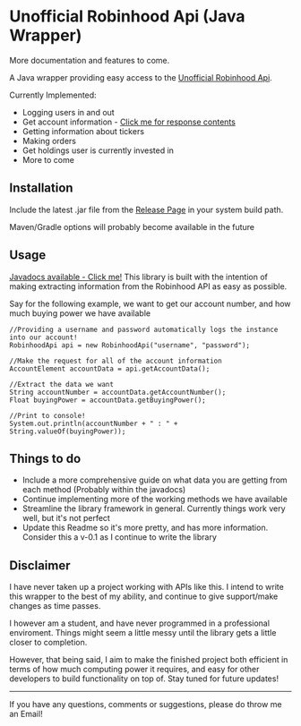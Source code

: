 

# Unofficial Robinhood Api (Java Wrapper)

More documentation and features to come. 

A Java wrapper providing easy access to the [Unofficial Robinhood Api](https://github.com/sanko/Robinhood).

Currently Implemented:

* Logging users in and out
* Get account information - [Click me for response contents](https://github.com/sanko/Robinhood/blob/master/Account.md#gather-list-of-accounts)
* Getting information about tickers
* Making orders
* Get holdings user is currently invested in
* More to come


## Installation

Include the latest .jar file from the [Release Page](https://github.com/ConradWeiser/Unofficial-Robinhood-Api/releases) in your system build path.

Maven/Gradle options will probably become available in the future


## Usage

[Javadocs available - Click me!](https://conradweiser.github.io/Unofficial-Robinhood-Api/)
This library is built with the intention of making extracting information from the Robinhood API as easy as possible. 

Say for the following example, we want to get our account number, and how much buying power we have available

```
//Providing a username and password automatically logs the instance into our account!
RobinhoodApi api = new RobinhoodApi("username", "password");
    
//Make the request for all of the account information
AccountElement accountData = api.getAccountData();
    
//Extract the data we want
String accountNumber = accountData.getAccountNumber();
Float buyingPower = accountData.getBuyingPower();
    
//Print to console!
System.out.println(accountNumber + " : " + String.valueOf(buyingPower));
```

## Things to do

* Include a more comprehensive guide on what data you are getting from each method (Probably within the javadocs)
* Continue implementing more of the working methods we have available
* Streamline the library framework in general. Currently things work very well, but it's not perfect
* Update this Readme so it's more pretty, and has more information. Consider this a v-0.1 as I continue to write the library


## Disclaimer
I have never taken up a project working with APIs like this. I intend to write this wrapper to the best of my ability, and continue to give support/make changes as time passes.

I however am a student, and have never programmed in a professional enviroment. Things might seem a little messy until the library gets a little closer to completion.

However, that being said, I aim to make the finished project both efficient in terms of how much computing power it requires, and easy for other developers to build functionality on top of. Stay tuned for future updates!
____

If you have any questions, comments or suggestions, please do throw me an Email! 
    
    
